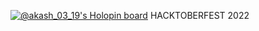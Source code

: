 
<!---
akashSky369/akashSky369 is a ✨ special ✨ repository because its `README.md` (this file) appears on your GitHub profile.
You can click the Preview link to take a look at your changes.
--->

  
[![@akash_03_19's Holopin board](https://holopin.me/akash_03_19)](https://holopin.io/@akash_03_19)
HACKTOBERFEST 2022
